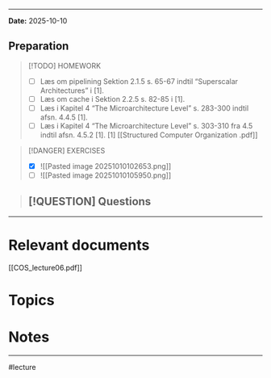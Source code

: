 
---
**Date:** 2025-10-10

## Preparation

>[!TODO] HOMEWORK
>- [ ] Læs om pipelining Sektion 2.1.5 s. 65-67 indtil “Superscalar Architectures” i [1].
>- [ ] Læs om cache i Sektion 2.2.5 s. 82-85 i [1].
>- [ ] Læs i Kapitel 4 “The Microarchitecture Level” s. 283-300 indtil afsn. 4.4.5 [1].
>- [ ] Læs i Kapitel 4 “The Microarchitecture Level” s. 303-310 fra 4.5 indtil afsn. 4.5.2 [1].
> [1] [[Structured Computer Organization .pdf]]

> [!DANGER] EXERCISES
> - [x]  ![[Pasted image 20251010102653.png]]
> - [ ] ![[Pasted image 20251010105950.png]]

> [!QUESTION] Questions
> - 

---
# Relevant documents
[[COS_lecture06.pdf]]

# Topics


# Notes


---
#lecture 